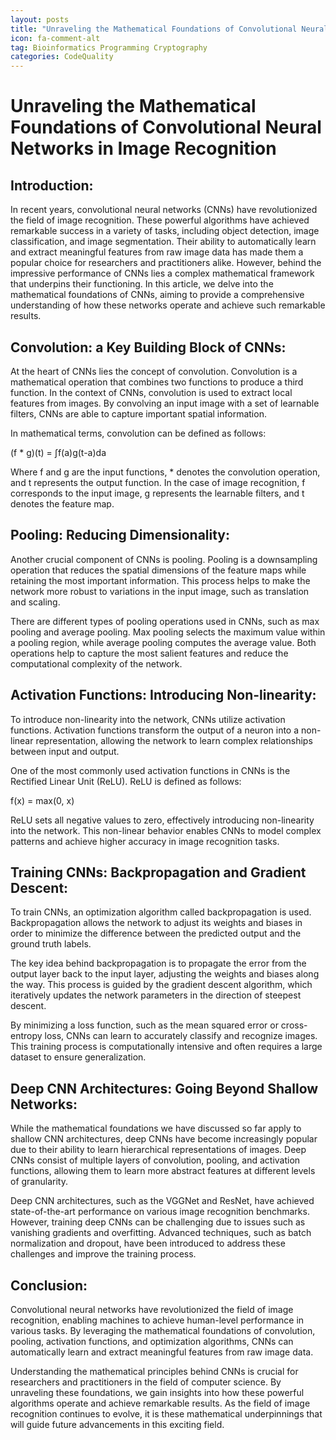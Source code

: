 ```yaml
---
layout: posts
title: "Unraveling the Mathematical Foundations of Convolutional Neural Networks in Image Recognition"
icon: fa-comment-alt
tag: Bioinformatics Programming Cryptography
categories: CodeQuality
---
```



# Unraveling the Mathematical Foundations of Convolutional Neural Networks in Image Recognition

## Introduction:

In recent years, convolutional neural networks (CNNs) have revolutionized the field of image recognition. These powerful algorithms have achieved remarkable success in a variety of tasks, including object detection, image classification, and image segmentation. Their ability to automatically learn and extract meaningful features from raw image data has made them a popular choice for researchers and practitioners alike. However, behind the impressive performance of CNNs lies a complex mathematical framework that underpins their functioning. In this article, we delve into the mathematical foundations of CNNs, aiming to provide a comprehensive understanding of how these networks operate and achieve such remarkable results.

## Convolution: a Key Building Block of CNNs:

At the heart of CNNs lies the concept of convolution. Convolution is a mathematical operation that combines two functions to produce a third function. In the context of CNNs, convolution is used to extract local features from images. By convolving an input image with a set of learnable filters, CNNs are able to capture important spatial information.

In mathematical terms, convolution can be defined as follows:

(f * g)(t) = ∫f(a)g(t-a)da

Where f and g are the input functions, * denotes the convolution operation, and t represents the output function. In the case of image recognition, f corresponds to the input image, g represents the learnable filters, and t denotes the feature map.

## Pooling: Reducing Dimensionality:

Another crucial component of CNNs is pooling. Pooling is a downsampling operation that reduces the spatial dimensions of the feature maps while retaining the most important information. This process helps to make the network more robust to variations in the input image, such as translation and scaling.

There are different types of pooling operations used in CNNs, such as max pooling and average pooling. Max pooling selects the maximum value within a pooling region, while average pooling computes the average value. Both operations help to capture the most salient features and reduce the computational complexity of the network.

## Activation Functions: Introducing Non-linearity:

To introduce non-linearity into the network, CNNs utilize activation functions. Activation functions transform the output of a neuron into a non-linear representation, allowing the network to learn complex relationships between input and output.

One of the most commonly used activation functions in CNNs is the Rectified Linear Unit (ReLU). ReLU is defined as follows:

f(x) = max(0, x)

ReLU sets all negative values to zero, effectively introducing non-linearity into the network. This non-linear behavior enables CNNs to model complex patterns and achieve higher accuracy in image recognition tasks.

## Training CNNs: Backpropagation and Gradient Descent:

To train CNNs, an optimization algorithm called backpropagation is used. Backpropagation allows the network to adjust its weights and biases in order to minimize the difference between the predicted output and the ground truth labels.

The key idea behind backpropagation is to propagate the error from the output layer back to the input layer, adjusting the weights and biases along the way. This process is guided by the gradient descent algorithm, which iteratively updates the network parameters in the direction of steepest descent.

By minimizing a loss function, such as the mean squared error or cross-entropy loss, CNNs can learn to accurately classify and recognize images. This training process is computationally intensive and often requires a large dataset to ensure generalization.

## Deep CNN Architectures: Going Beyond Shallow Networks:

While the mathematical foundations we have discussed so far apply to shallow CNN architectures, deep CNNs have become increasingly popular due to their ability to learn hierarchical representations of images. Deep CNNs consist of multiple layers of convolution, pooling, and activation functions, allowing them to learn more abstract features at different levels of granularity.

Deep CNN architectures, such as the VGGNet and ResNet, have achieved state-of-the-art performance on various image recognition benchmarks. However, training deep CNNs can be challenging due to issues such as vanishing gradients and overfitting. Advanced techniques, such as batch normalization and dropout, have been introduced to address these challenges and improve the training process.

## Conclusion:

Convolutional neural networks have revolutionized the field of image recognition, enabling machines to achieve human-level performance in various tasks. By leveraging the mathematical foundations of convolution, pooling, activation functions, and optimization algorithms, CNNs can automatically learn and extract meaningful features from raw image data.

Understanding the mathematical principles behind CNNs is crucial for researchers and practitioners in the field of computer science. By unraveling these foundations, we gain insights into how these powerful algorithms operate and achieve remarkable results. As the field of image recognition continues to evolve, it is these mathematical underpinnings that will guide future advancements in this exciting field.